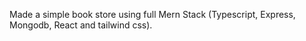 Made a simple book store using full Mern Stack (Typescript, Express, Mongodb, React and tailwind css).
